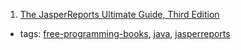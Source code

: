 1. [The JasperReports Ultimate Guide, Third Edition](http://jasperreports.sourceforge.net/JasperReports-Ultimate-Guide-3.pdf)
  * tags: [free-programming-books](tags/free-programming-books.md), [java](tags/java.md), [jasperreports](tags/jasperreports.md)
